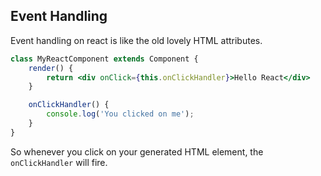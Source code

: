 ## Event Handling

Event handling on react is like the old lovely HTML attributes.

```jsx
class MyReactComponent extends Component {
    render() {
        return <div onClick={this.onClickHandler}>Hello React</div>
    }

    onClickHandler() {
        console.log('You clicked on me');
    }
}
```

So whenever you click on your generated HTML element, the `onClickHandler` will fire.
